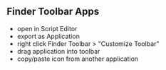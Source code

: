 ## Finder Toolbar Apps

- open in Script Editor
- export as Application
- right click Finder Toolbar > "Customize Toolbar"
- drag application into toolbar
- copy/paste icon from another application
